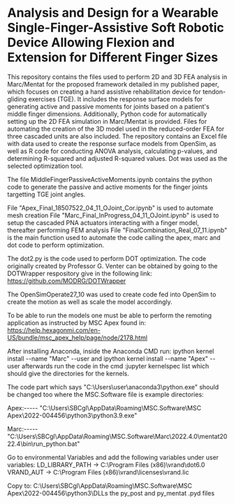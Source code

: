 # Analysis and Design for a Wearable Single-Finger-Assistive Soft Robotic Device Allowing Flexion and Extension for Different Finger Sizes
This repository contains the files used to perform 2D and 3D FEA analysis in Marc/Mentat for the proposed framework detailed in my published paper, which focuses on creating a hand assistive rehabilitation device for tendon-gliding exercises (TGE). It includes the response surface models for generating active and passive moments for joints based on a patient's middle finger dimensions. Additionally, Python code for automatically setting up the 2D FEA simulation in Marc/Mentat is provided. Files for automating the creation of the 3D model used in the reduced-order FEA for three cascaded units are also included. The repository contains an Excel file with data used to create the response surface models from OpenSim, as well as R code for conducting ANOVA analysis, calculating p-values, and determining R-squared and adjusted R-squared values. Dot was used as the selected optimization tool.

The file MiddleFingerPassiveActiveMoments.ipynb contains the python code to generate the passive and active moments for the finger joints targetting TGE joint angles.

File "Apex_Final_18507522_04_11_OJoint_Cor.ipynb" is used to automate mesh creation
File "Marc_Final_InProgress_04_11_OJoint.ipynb" is used to setup the cascaded PNA actuators interacting with a finger model, thereafter performing FEM analysis
File "FinalCombination_Real_07_11.ipynb" is the main function used to automate the code calling the apex, marc and dot code to perform optimization. 

The dot2.py is the code used to perform DOT optimization. The code originally created by Professor G. Venter can be obtained by going to the DOTWrapper respository give in the following link: https://github.com/MODRG/DOTWrapper

The OpenSimOperate27_10 was used to create code fed into OpenSim to create the motion as well as scale the model accordingly. 

To be able to run the models one must be able to perform the remoting application as instructed by MSC Apex found in: https://help.hexagonmi.com/en-US/bundle/msc_apex_help/page/node/2178.html

After installing Anaconda, inside the Anaconda CMD run: ipython kernel install --name "Marc" --user
and ipython kernel install --name "Apex" --user
afterwards run the code in the cmd :jupyter kernelspec list which should give the directories for the kernels.

The code part which says "C:\\Users\\user\\anaconda3\\python.exe"
should be changed too where the MSC.Software file is example directories:

Apex:-----
"C:\\Users\\SBCgl\\AppData\\Roaming\\MSC.Software\\MSC Apex\\2022-004456\\python3\\python3.9.exe"

Marc:-----
"C:\\Users\\SBCgl\\AppData\\Roaming\\MSC.Software\\Marc\\2022.4.0\\mentat2022.4\\bin\\run_python.bat"

Go to environmental Variables and add the following variables under user variables:
LD_LIBRARY_PATH -> C:\Program Files (x86)\vrand\dot6.0
VRAND_AUT -> C:\Program Files (x86)\vrand\licenses\vrand.lic

Copy to: C:\\Users\\SBCgl\\AppData\\Roaming\\MSC.Software\\MSC Apex\\2022-004456\\python3\\DLLs the py_post and py_mentat .pyd files
